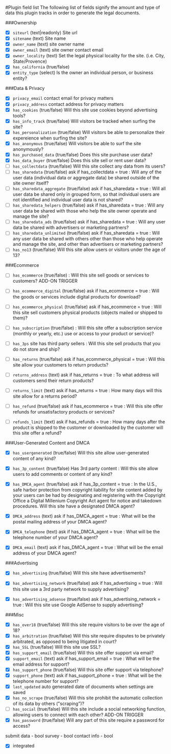 #Plugin field list
The following list of fields signify the amount and type of data this plugin tracks in order to generate the legal documents.


###Ownership

- [x] `siteurl` (text|readonly) Site url
- [x] `sitename` (text) Site name
- [x] `owner_name` (text) site owner name
- [x] `owner_email` (text) site owner contact email
- [x] `owner_locality` (text) Set the legal physical locality for the site. (i.e. City, State/Provence)
- [x] `has_california` (true/false)
- [x] `entity_type` (select) Is the owner an individual person, or business entity?

###Data & Privacy

- [x] `privacy_email` contact email for privacy matters
- [x] `privacy_address` contact address for privacy matters
- [x] `has_cookies` (true/false) Will this site use cookies beyond advertising tools?
- [x] `has_info_track` (true/false) Will visitors be tracked when surfing the site?
- [x] `has_personalization` (true/false) Will visitors be able to personalize their expereience when surfing the site?
- [x] `has_anonymous` (true/false) Will visitors be able to surf the site anonymously?
- [x] `has_purchased_data` (true/false) Does this site purchase user data?
- [x] `has_data_buyer` (true/false) Does this site sell or rent user data?
- [ ] `has_collectdata` (true/false) Will this site collect any data from its users?
- [ ] `has_sharedata` (true/false) ask if has_collectdata = true : Will any of the user data (individual data or aggregate data) be shared outside of the site owner itself?
- [ ] `has_sharedata_aggregate` (true/false) ask if has_sharedata = true : Will all user data be shared only in grouped form, so that individual users are not identified and individual user data is not shared?
- [ ] `has_sharedata_helpers` (true/false) ask if has_sharedata = true : Will any user data be shared with those who help the site owner operate and manage the site?
- [ ] `has_sharedata_ads` (true/false) ask if has_sharedata = true : Will any user data be shared with advertisers or marketing partners?
- [ ] `has_sharedata_unlimited` (true/false) ask if has_sharedata = true : Will any user data be shared with others other than those who help operate and manage the site, and other than advertisers or marketing partners?
- [ ] `has_no13` (true/false) Will this site allow users or visitors under the age of 13?

###Ecommerce

- [ ] `has_ecommerce` (true/false) : Will this site sell goods or services to customers?  ADD-ON TRIGGER
- [ ] `has_ecommerce_digital` (true/false) ask if has_ecommerce = true : Will the goods or services include digital products for download?
- [ ] `has_ecommerce_physical` (true/false) ask if has_ecommerce = true : Will this site sell customers physical products (objects mailed or shipped to them)?
- [ ] `has_subscription` (true/false) : Will this site offer a subscription service (monthly or yearly, etc.) use or access to your product or service)?
- [ ] `has_3ps` site has third party sellers : Will this site sell products that you do not store and ship?
- [ ] `has_returns` (true/false) ask if has_ecommerce_physical = true : Will this site allow your customers to return products?
- [ ] `returns_address` (text) ask if has_returns = true : To what address will customers send their return products?
- [ ] `returns_limit` (text) ask if has_returns = true : How many days will this site allow for a returns period?
- [ ] `has_refund` (true/false) ask if has_ecommerce = true : Will this site offer refunds for unsatisfactory products or services?
- [ ] `refunds_limit` (text) ask if has_refunds = true : How many days after the product is shipped to the customer or downloaded by the customer will this site offer a refund?


###User-Generated Content and DMCA

- [x] `has_usergenerated` (true/false)  Will this site allow user-generated content of any kind?
- [x] `has_3p_content` (true/false) Has 3rd party content : Will this site allow users to add comments or content of any kind?
- [x] `has_DMCA_agent` (true/false) ask if has_3p_content = true : In the U.S., safe harbor protection from copyright liability for site content added by your users can be had by designating and registering with the Copyright Office a Digital Millenium Copyright Act agent for notice and takedown procedures. Will this site have a designated DMCA agent?
- [x] `DMCA_address` (text) ask if has_DMCA_agent = true : What will be the postal mailing address of your DMCA agent?
- [x] `DMCA_telephone` (text) ask if has_DMCA_agent = true : What will be the telephone number of your DMCA agent?
- [x] `DMCA_email` (text) ask if has_DMCA_agent = true : What will be the email address of your DMCA agent?


###Advertising

- [x] `has_advertising` (true/false) Will this site have advertisements?
- [x] `has_advertising_network` (true/false) ask if has_advertising = true : Will this site use a 3rd party network to supply advertising?
- [x] `has_advertising_adsense` (true/false) ask if has_advertising_network = true : Will this site use Google AdSense to supply advertising?


###Misc

- [x] `has_over18` (true/false) Will this site require visitors to be over the age of 18?
- [x] `has_arbitration` (true/false) Will this site require disputes to be privately arbitrated, as opposed to being litigated in court?
- [x] `has_SSL` (true/false) Will this site use SSL?
- [x] `has_support_email` (true/false) Will this site offer support via email?
- [x] `support_email` (text) ask if has_support_email = true : What will be the email address for support?
- [x] `has_support_phone` (true/false) Will this site offer support via telephone?
- [x] `support_phone` (text) ask if has_support_phone = true : What will be the telephone number for support?
- [x] `last_updated` auto generated date of documents when settings are saved
- [x] `has_no_scrape` (true/false) Will this site prohibit the automatic collection of its data by others ("scraping")?
- [ ] `has_social` (true/false) Will this site include a social networking function, allowing users to connect with each other? ADD-ON TRIGGER
- [x] `has_password` (true/false) Will any part of this site require a password for access?

submit data - bool
	survey - bool
	contact info - bool


- [x] integrated
